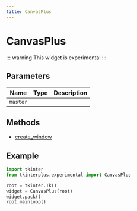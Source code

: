 ```yaml
---
title: CanvasPlus
---
```


# CanvasPlus

::: warning
This widget is experimental
:::

## Parameters

| Name   | Type | Description |
| ------ | ---- | ----------- |
| `master` |      |             |

## Methods

- [create_window](#create_window)

## Example

```py
import tkinter
from tkinterplus.experimental import CanvasPlus

root = tkinter.Tk()
widget = CanvasPlus(root)
widget.pack()
root.mainloop()
```
